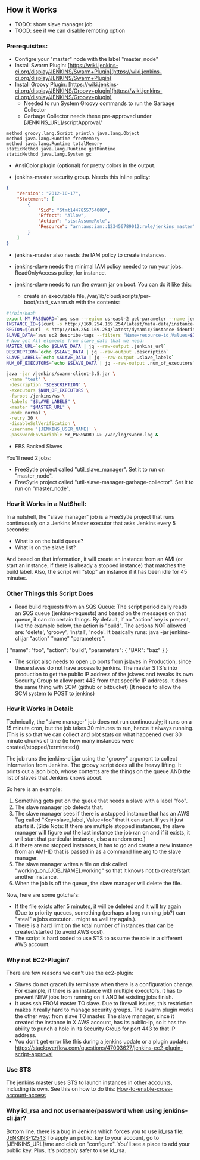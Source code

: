 ## How it Works ##
- TODO: show slave manager job
- TOOD: see if we can disable remoting option
### Prerequisites: ###

- Configre your "master" node with the label "master_node"
- Install Swarm Plugin: [https://wiki.jenkins-ci.org/display/JENKINS/Swarm+Plugin](https://wiki.jenkins-ci.org/display/JENKINS/Swarm+Plugin)
- Install Groovy Plugin: [https://wiki.jenkins-ci.org/display/JENKINS/Groovy+plugin](https://wiki.jenkins-ci.org/display/JENKINS/Groovy+plugin)
  - Needed to run System Groovy commands to run the Garbage Collector
  - Garbage Collector needs these pre-approved under [JENKINS_URL]/scriptApproval/
```
method groovy.lang.Script println java.lang.Object
method java.lang.Runtime freeMemory
method java.lang.Runtime totalMemory
staticMethod java.lang.Runtime getRuntime
staticMethod java.lang.System gc
```
- AnsiColor plugin (optional) for pretty colors in the output.

- jenkins-master security group.  Needs this inline policy:
```json
{
    "Version": "2012-10-17",
    "Statement": [
        {
            "Sid": "Stmt1447855754000",
            "Effect": "Allow",
            "Action": "sts:AssumeRole",
            "Resource": "arn:aws:iam::123456789012:role/jenkins_master"
        }
    ]
}
```
- jenkins-master also needs the IAM policy to create instances.

- jenkins-slave needs the minimal IAM policy needed to run your jobs. ReadOnlyAccess policy, for instance.

- jenkins-slave needs to run the swarm jar on boot. You can do it like this:
  - create an executable file, /var/lib/cloud/scripts/per-boot/start_swarm.sh with the contents:

```bash
#!/bin/bash
export MY_PASSWORD=`aws ssm --region us-east-2 get-parameter --name jenkins_slave --with-decryption | jq --raw-output .Parameter.Value`
INSTANCE_ID=$(curl -s http://169.254.169.254/latest/meta-data/instance-id)
REGION=$(curl -s http://169.254.169.254/latest/dynamic/instance-identity/document | jq -r .region)
SLAVE_DATA=`aws ec2 describe-tags --filters "Name=resource-id,Values=$INSTANCE_ID" "Name=key,Values=slave_data" --region=$REGION --output=text | cut -f5`
# Now get All elements from slave_data that we need:
MASTER_URL=`echo $SLAVE_DATA | jq --raw-output .jenkins_url`
DESCRIPTION=`echo $SLAVE_DATA | jq --raw-output .description`
SLAVE_LABELS=`echo $SLAVE_DATA | jq --raw-output .slave_labels`
NUM_OF_EXECUTORS=`echo $SLAVE_DATA | jq --raw-output .num_of_executors`

java -jar /jenkins/swarm-client-3.5.jar \
 -name "test" \
 -description "$DESCRIPTION" \
 -executors $NUM_OF_EXECUTORS \
 -fsroot /jenkins/ws \
 -labels "$SLAVE_LABELS" \
 -master "$MASTER_URL" \
 -mode normal \
 -retry 30 \
 -disableSslVerification \
 -username '[JENKINS_USER_NAME]' \
 -passwordEnvVariable MY_PASSWORD &> /var/log/swarm.log &
```

- EBS Backed Slaves

You'll need 2 jobs:
- FreeSytle project called "util_slave_manager". Set it to run on "master_node".
- FreeSytle project called "util-slave-manager-garbage-collector". Set it to run on "master_node".


### How it Works in a NutShell: ###

In a nutshell, the "slave manager" job is a FreeSytle project that runs continuously on a Jenkins Master executor that asks Jenkins every 5 seconds:

- What is on the build queue?
- What is on the slave list?

And based on that information, it will create an instance from an AMI (or start an instance, if there is already a stopped instance) that matches the build label.
Also, the script will "stop" an instance if it has been idle for 45 minutes.

### Other Things this Script Does ###

- Read build requests from an SQS Queue: The script periodically reads an SQS queue (jenkins-requests) and based on the messages on that queue, it can do certain things. By default, if no "action" key is present, like the example below, the action is "build".  The actions NOT allowed are: 'delete', 'groovy', 'install', 'node'.  It basically runs: java -jar jenkins-cli.jar "action" "name" "parameters".

{
  "name": "foo",
  "action": "build",
  "parameters": {
    "BAR": "baz"
  }
}

- The script also needs to open up ports from jslaves in Production, since these slaves do not have access to jenkins.  The master STS's into production to get the public IP address of the jslaves and tweaks its own Security Group to allow port 443 from that specific IP address.  It does the same thing with SCM (github or bitbucket) (It needs to allow the SCM system to POST to jenkins)

### How it Works in Detail: ###

Technically, the "slave manager" job does not run continuously; it runs on a 15 minute cron, but the job takes 30 minutes to run, hence it always running. (This is so that we can collect and plot stats on what happened over 30 minute chunks of time (ie how many instances were created/stopped/terminated))

The job runs the jenkins-cli.jar using the "groovy" argument to collect information from Jenkins.  The groovy script does all the heavy lifting.  It prints out a json blob, whose contents are the things on the queue AND the list of slaves that Jenkins knows about.

So here is an example:

1. Something gets put on the queue that needs a slave with a label "foo".
2. The slave manager job detects that.
3. The slave manager sees if there is a stopped instance that has an AWS Tag called "Key=slave_label, Value=foo" that it can start.  If yes it just starts it. (Side Note: If there are multiple stopped instances, the slave manager will figure out the last instance the job ran on and if it exists, it will start that particular instance, else a random one.)
4. If there are no stopped instances, it has to go and create a new instance from an AMI-ID that is passed in as a command line arg to the slave manager.
5. The slave manager writes a file on disk called "working_on_[JOB_NAME].working" so that it knows not to create/start another instance.
6. When the job is off the queue, the slave manager will delete the file.

Now, here are some gotcha's:

- If the file exists after 5 minutes, it will be deleted and it will try again (Due to priority queues, something (perhaps a long running job?) can "steal" a jobs executor... might as well try again.).
- There is a hard limit on the total number of instances that can be created/started (to avoid AWS cost).
- The script is hard coded to use STS to assume the role in a different AWS account.

### Why not EC2-Plugin? ###
There are few reasons we can't use the ec2-plugin:

- Slaves do not gracefully terminate when there is a configuration change. For example, if there is an instance with multiple executors, it has to prevent NEW jobs from running on it AND let existing jobs finish.
- It uses ssh FROM master TO slave.  Due to firewall issues, this restriction makes it really hard to manage security groups. The swarm plugin works the other way: from slave TO master.  The slave manager, since it created the instance in X AWS account, has its public-ip, so it has the ability to punch a hole in its Security Group for port 443 to that IP address.
- You don't get error like this during a jenkins update or a plugin update: https://stackoverflow.com/questions/47003627/jenkins-ec2-plugin-script-approval


### Use STS ###
The jenkins master uses STS to launch instances in other accounts, including its own.
See this on how to do this: [How-to-enable-cross-account-access](https://blogs.aws.amazon.com/security/post/Tx70F69I9G8TYG/How-to-enable-cross-account-access-to-the-AWS-Management-Console)

### Why id_rsa and not username/password when using jenkins-cli.jar? ###
Bottom line, there is a bug in Jenkins which forces you to use id_rsa file:
[JENKINS-12543](https://issues.jenkins-ci.org/browse/JENKINS-12543)
To apply an public_key to your account, go to [JENKINS_URL]/me and click on "configure".
You'll see a place to add your public key.  Plus, it's probably safer to use id_rsa.
